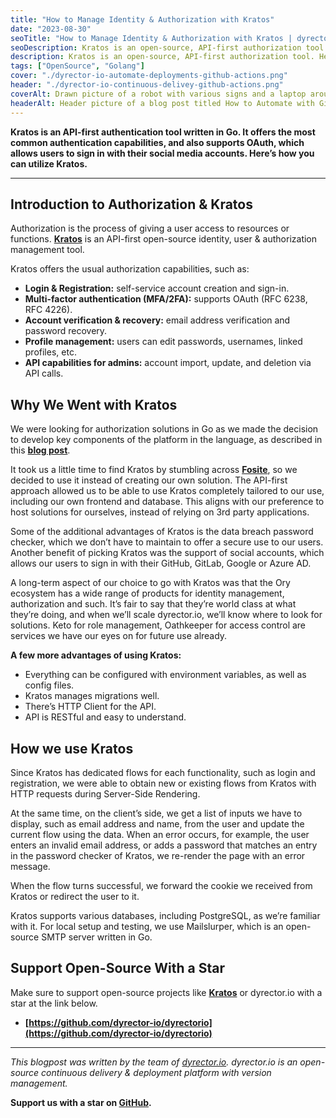 ```yaml
---
title: "How to Manage Identity & Authorization with Kratos"
date: "2023-08-30"
seoTitle: "How to Manage Identity & Authorization with Kratos | dyrector.io"
seoDescription: Kratos is an open-source, API-first authorization tool. Here's how you can utilize it for your application to provide great user experience.
description: Kratos is an open-source, API-first authorization tool. Here's how you can utilize it for your application to provide great user experience.
tags: ["OpenSource", "Golang"]
cover: "./dyrector-io-automate-deployments-github-actions.png"
header: "./dyrector-io-continuous-delivey-github-actions.png"
coverAlt: Drawn picture of a robot with various signs and a laptop around it.
headerAlt: Header picture of a blog post titled How to Automate with GitHub Actions in CD platform category.
---
```


**Kratos is an API-first authentication tool written in Go. It offers the most common authentication capabilities, and also supports OAuth, which allows users to sign in with their social media accounts. Here’s how you can utilize Kratos.**

---

## Introduction to Authorization & Kratos

Authorization is the process of giving a user access to resources or functions. **[Kratos](https://github.com/ory/kratos)** is an API-first open-source identity, user & authorization management tool.

Kratos offers the usual authorization capabilities, such as:

- **Login & Registration:** self-service account creation and sign-in.
- **Multi-factor authentication (MFA/2FA):** supports OAuth (RFC 6238, RFC 4226).
- **Account verification & recovery:** email address verification and password recovery.
- **Profile management:** users can edit passwords, usernames, linked profiles, etc.
- **API capabilities for admins:** account import, update, and deletion via API calls.

## Why We Went with Kratos

We were looking for authorization solutions in Go as we made the decision to develop key components of the platform in the language, as described in this **[blog post](https://blog.dyrector.io/2022-12-05-ups-and-downs-of-golang/)**.

It took us a little time to find Kratos by stumbling across **[Fosite](https://github.com/ory/fosite)**, so we decided to use it instead of creating our own solution. The API-first approach allowed us to be able to use Kratos completely tailored to our use, including our own frontend and database. This aligns with our preference to host solutions for ourselves, instead of relying on 3rd party applications.

Some of the additional advantages of Kratos is the data breach password checker, which we don’t have to maintain to offer a secure use to our users. Another benefit of picking Kratos was the support of social accounts, which allows our users to sign in with their GitHub, GitLab, Google or Azure AD.

A long-term aspect of our choice to go with Kratos was that the Ory ecosystem has a wide range of products for identity management, authorization and such. It’s fair to say that they’re world class at what they’re doing, and when we’ll scale dyrector.io, we’ll know where to look for solutions. Keto for role management, Oathkeeper for access control are services we have our eyes on for future use already.

**A few more advantages of using Kratos:**
- Everything can be configured with environment variables, as well as config files.
- Kratos manages migrations well.
- There’s HTTP Client for the API.
- API is RESTful and easy to understand.

## How we use Kratos

Since Kratos has dedicated flows for each functionality, such as login and registration, we were able to obtain new or existing flows from Kratos with HTTP requests during Server-Side Rendering.

At the same time, on the client’s side, we get a list of inputs we have to display, such as email address and name, from the user and update the current flow using the data. When an error occurs, for example, the user enters an invalid email address, or adds a password that matches an entry in the password checker of Kratos, we re-render the page with an error message.

When the flow turns successful, we forward the cookie we received from Kratos or redirect the user to it.

Kratos supports various databases, including PostgreSQL, as we’re familiar with it. For local setup and testing, we use Mailslurper, which is an open-source SMTP server written in Go.

## Support Open-Source With a Star

Make sure to support open-source projects like **[Kratos](https://github.com/ory/kratos)** or dyrector.io with a star at the link below.

- **[https://github.com/dyrector-io/dyrectorio](https://github.com/dyrector-io/dyrectorio)**

---

_This blogpost was written by the team of [dyrector.io](https://dyrectorio.com). dyrector.io is an open-source continuous delivery & deployment platform with version management._

**Support us with a star on [GitHub](https://github.com/dyrector-io/dyrectorio/).**
